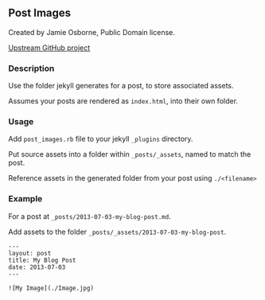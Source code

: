 ## Post Images

Created by Jamie Osborne, Public Domain license.

[Upstream GitHub project](https://github.com/jmeosbn/post_images)


### Description

Use the folder jekyll generates for a post, to store associated assets.

Assumes your posts are rendered as `index.html`, into their own folder.


### Usage

Add `post_images.rb` file to your jekyll `_plugins` directory.

Put source assets into a folder within `_posts/_assets`, named to match the post.

Reference assets in the generated folder from your post using `./<filename>`


### Example

For a post at `_posts/2013-07-03-my-blog-post.md`.

Add assets to the folder `_posts/_assets/2013-07-03-my-blog-post`.

    ---
    layout: post
    title: My Blog Post
    date: 2013-07-03
    ---

    ![My Image](./Image.jpg)

